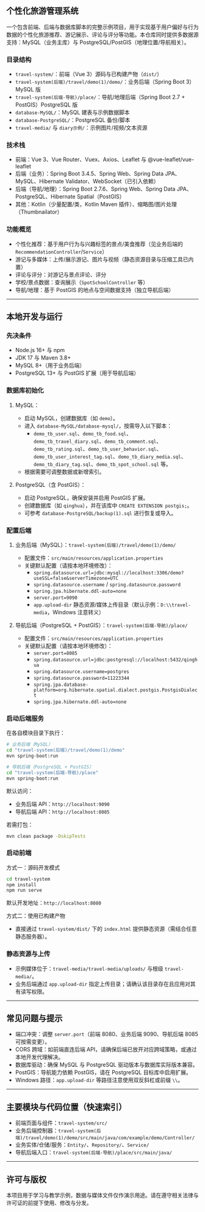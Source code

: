 ## 个性化旅游管理系统

一个包含前端、后端与数据库脚本的完整示例项目，用于实现基于用户偏好与行为数据的个性化旅游推荐、游记展示、评论与评分等功能。本仓库同时提供多数据源支持：MySQL（业务主库）与 PostgreSQL/PostGIS（地理位置/导航相关）。

### 目录结构
- `travel-system/`：前端（Vue 3）源码与已构建产物（`dist/`）
- `travel-system(后端)/travel/demo(1)/demo/`：业务后端（Spring Boot 3）MySQL 版
- `travel-system(后端-导航)/place/`：导航/地理后端（Spring Boot 2.7 + PostGIS）PostgreSQL 版
- `database-MySQL/`：MySQL 建表与示例数据脚本
- `database-PostgreSQL/`：PostgreSQL 备份/脚本
- `travel-media/` 与 `diary示例/`：示例图片/视频/文本资源

### 技术栈
- 前端：Vue 3、Vue Router、Vuex、Axios、Leaflet 与 @vue-leaflet/vue-leaflet
- 后端（业务）：Spring Boot 3.4.5、Spring Web、Spring Data JPA、MySQL、Hibernate Validator、WebSocket（已引入依赖）
- 后端（导航/地理）：Spring Boot 2.7.6、Spring Web、Spring Data JPA、PostgreSQL、Hibernate Spatial（PostGIS）
- 其他：Kotlin（少量配置/类，Kotlin Maven 插件）、缩略图/图片处理（Thumbnailator）

### 功能概览
- 个性化推荐：基于用户行为与兴趣标签的景点/美食推荐（见业务后端的 `RecommendationController`/`Service`）
- 游记与多媒体：上传/展示游记、图片与视频（静态资源目录与压缩工具已内置）
- 评论与评分：对游记与景点评论、评分
- 学校/景点数据：查询展示（`SpotSchoolController` 等）
- 导航/地理：基于 PostGIS 的地点与空间数据支持（独立导航后端）

---

## 本地开发与运行

### 先决条件
- Node.js 16+ 与 npm
- JDK 17 与 Maven 3.8+
- MySQL 8+（用于业务后端）
- PostgreSQL 13+ 与 PostGIS 扩展（用于导航后端）

### 数据库初始化
1) MySQL：
   - 启动 MySQL，创建数据库（如 `demo`）。
   - 进入 `database-MySQL/database-mysql/`，按需导入以下脚本：
     - `demo_tb_user.sql`、`demo_tb_food.sql`、`demo_tb_travel_diary.sql`、`demo_tb_comment.sql`、`demo_tb_rating.sql`、`demo_tb_user_behavior.sql`、`demo_tb_user_interest_tag.sql`、`demo_tb_diary_media.sql`、`demo_tb_diary_tag.sql`、`demo_tb_spot_school.sql` 等。
   - 根据需要可调整数据或新增索引。

2) PostgreSQL（含 PostGIS）：
   - 启动 PostgreSQL，确保安装并启用 PostGIS 扩展。
   - 创建数据库（如 `qinghua`），并在该库中 `CREATE EXTENSION postgis;`。
   - 可参考 `database-PostgreSQL/backup(1).sql` 进行恢复或导入。

### 配置后端
1) 业务后端（MySQL）：`travel-system(后端)/travel/demo(1)/demo/`
   - 配置文件：`src/main/resources/application.properties`
   - 关键默认配置（请按本地环境修改）：
     - `spring.datasource.url=jdbc:mysql://localhost:3306/demo?useSSL=false&serverTimezone=UTC`
     - `spring.datasource.username` / `spring.datasource.password`
     - `spring.jpa.hibernate.ddl-auto=none`
     - `server.port=9090`
     - `app.upload-dir` 静态资源/媒体上传目录（默认示例：`D:\\travel-media`，Windows 注意转义）

2) 导航后端（PostgreSQL + PostGIS）：`travel-system(后端-导航)/place/`
   - 配置文件：`src/main/resources/application.properties`
   - 关键默认配置（请按本地环境修改）：
     - `server.port=8085`
     - `spring.datasource.url=jdbc:postgresql://localhost:5432/qinghua`
     - `spring.datasource.username=postgres`
     - `spring.datasource.password=11223344`
     - `spring.jpa.database-platform=org.hibernate.spatial.dialect.postgis.PostgisDialect`
     - `spring.jpa.hibernate.ddl-auto=none`

### 启动后端服务
在各自模块目录下执行：
```bash
# 业务后端（MySQL）
cd "travel-system(后端)/travel/demo(1)/demo"
mvn spring-boot:run

# 导航后端（PostgreSQL + PostGIS）
cd "travel-system(后端-导航)/place"
mvn spring-boot:run
```

默认访问：
- 业务后端 API：`http://localhost:9090`
- 导航后端 API：`http://localhost:8085`

若需打包：
```bash
mvn clean package -DskipTests
```

### 启动前端
方式一：源码开发模式
```bash
cd travel-system
npm install
npm run serve
```
默认开发地址：`http://localhost:8080`

方式二：使用已构建产物
- 直接通过 `travel-system/dist/` 下的 `index.html` 提供静态资源（需结合任意静态服务器）。

### 静态资源与上传
- 示例媒体位于：`travel-media/travel-media/uploads/` 与根级 `travel-media/`。
- 业务后端通过 `app.upload-dir` 指定上传目录；请确认该目录存在且应用对其有读写权限。

---

## 常见问题与提示
- 端口冲突：调整 `server.port`（前端 8080、业务后端 9090、导航后端 8085 可按需变更）。
- CORS 跨域：如前端直连后端 API，请确保后端已放开对应跨域策略，或通过本地开发代理解决。
- 数据库驱动：确保 MySQL 与 PostgreSQL 驱动版本与数据库实际版本兼容。
- PostGIS：导航能力依赖 PostGIS，请在 PostgreSQL 目标库中启用扩展。
- Windows 路径：`app.upload-dir` 等路径注意使用双反斜杠或前缀 `\\`。

---

## 主要模块与代码位置（快速索引）
- 前端页面与组件：`travel-system/src/`
- 业务后端控制器：`travel-system(后端)/travel/demo(1)/demo/src/main/java/com/example/demo/Controller/`
- 业务实体/仓储/服务：`Entity/`、`Repository/`、`Service/`
- 导航后端入口：`travel-system(后端-导航)/place/src/main/java/`

---

## 许可与版权
本项目用于学习与教学示例，数据与媒体文件仅作演示用途。请在遵守相关法律与许可证的前提下使用、修改与分发。


